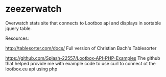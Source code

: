 # zeezerwatch
Overwatch stats site that connects to Lootbox api and displays in sortable jquery table.


Resources:

http://tablesorter.com/docs/ Full version of Christian Bach's Tablesorter

https://github.com/Splash-22557/Lootbox-API-PHP-Examples  The github that helped provide me with example code to use curl to connect ot the lootbox.eu api using php
